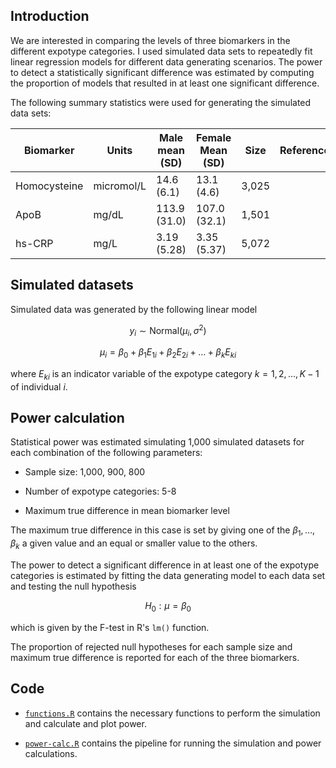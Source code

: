 ## Introduction

We are interested in comparing the levels of three biomarkers in the different expotype categories. I used simulated data sets to repeatedly fit linear regression models for different data generating scenarios. The power to detect a statistically significant difference was estimated by computing the proportion of models that resulted in at least one significant difference.

The following summary statistics were used for generating the simulated data sets:

| Biomarker    | Units      | Male mean (SD) | Female Mean (SD) | Size  | Reference |
|--------------|------------|----------------|------------------|-------|-----------|
| Homocysteine | micromol/L | 14.6 (6.1)     | 13.1 (4.6)       | 3,025 |           |
| ApoB         | mg/dL      | 113.9 (31.0)   | 107.0 (32.1)     | 1,501 |           |
| hs-CRP       | mg/L       | 3.19 (5.28)    | 3.35 (5.37)      | 5,072 |           |



## Simulated datasets

Simulated data was generated by the following linear model

$$y_i \sim \text{Normal}(\mu_i, \sigma^2)$$

$$\mu_i = \beta_0 + \beta_1 E_{1i} + \beta_2 E_{2i} + \ldots + \beta_k E_{ki}$$

where $E_{ki}$ is an indicator variable of the expotype category $k = {1, 2, \ldots, K - 1}$ of individual $i$.

## Power calculation

Statistical power was estimated simulating 1,000 simulated datasets for each combination of the following parameters:

* Sample size: 1,000, 900, 800

* Number of expotype categories: 5-8

* Maximum true difference in mean biomarker level

The maximum true difference in this case is set by giving one of the $\beta_1, \ldots, \beta_k$ a given value and an equal or smaller value to the others.

The power to detect a significant difference in at least one of the expotype categories is estimated by fitting the data generating model to each data set and testing the null hypothesis

$$H_0: \mu = \beta_0$$

which is given by the F-test in R's `lm()` function.

The proportion of rejected null hypotheses for each sample size and maximum true difference is reported for each of the three biomarkers.

## Code

* [`functions.R`](functions.R) contains the necessary functions to perform the simulation and calculate and plot power.

* [`power-calc.R`](power-calc.R) contains the pipeline for running the simulation and power calculations.
